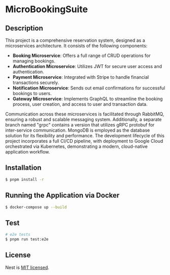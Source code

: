 # MicroBookingSuite

## Description

This project is a comprehensive reservation system, designed as a microservices architecture. It consists of the following components:

- **Booking Microservice**: Offers a full range of CRUD operations for managing bookings.
- **Authentication Microservice**: Utilizes JWT for secure user access and authentication.
- **Payment Microservice**: Integrated with Stripe to handle financial transactions securely.
- **Notification Microservice**: Sends out email confirmations for successful bookings to users.
- **Gateway Microservice**: Implements GraphQL to streamline the booking process, user creation, and access to user and transaction data.

Communication across these microservices is facilitated through RabbitMQ, ensuring a robust and scalable messaging system. Additionally, a separate branch named "grpc" contains a version that utilizes gRPC protobuf for inter-service communication. MongoDB is employed as the database solution for its flexibility and performance. The development lifecycle of this project incorporates a full CI/CD pipeline, with deployment to Google Cloud orchestrated via Kubernetes, demonstrating a modern, cloud-native application workflow.

## Installation

```bash
$ pnpm install -r
```

## Running the Application via Docker

```bash
$ docker-compose up --build
```
## Test

```bash
# e2e tests
$ pnpm run test:e2e
```

## License

Nest is [MIT licensed](LICENSE).

